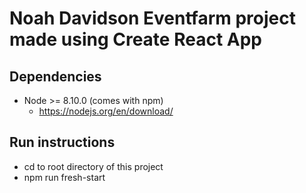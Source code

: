 # Noah Davidson Eventfarm project made using Create React App

## Dependencies
- Node >= 8.10.0 (comes with npm)
	- https://nodejs.org/en/download/

## Run instructions
- cd to root directory of this project
- npm run fresh-start
